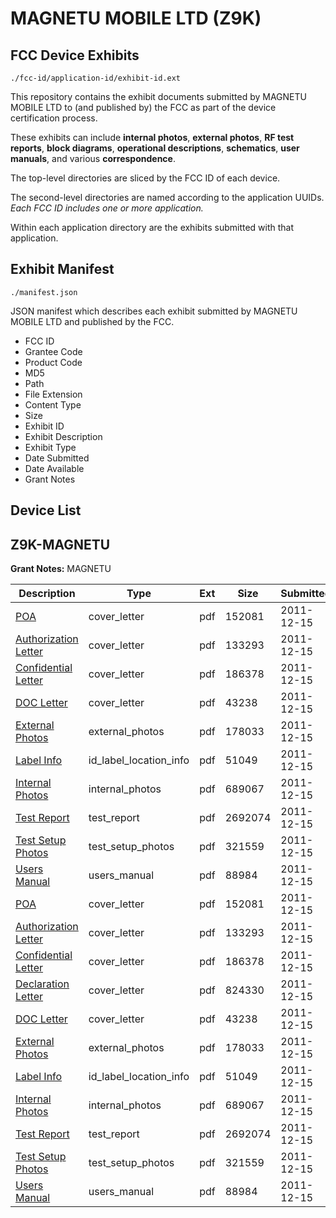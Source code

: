 # MAGNETU MOBILE LTD (Z9K)
## FCC Device Exhibits

```
./fcc-id/application-id/exhibit-id.ext
```

This repository contains the exhibit documents submitted by MAGNETU MOBILE LTD to (and published by) the FCC as part of the device certification process.

These exhibits can include **internal photos**, **external photos**, **RF test reports**, **block diagrams**, **operational descriptions**, **schematics**, **user manuals**, and various **correspondence**.

The top-level directories are sliced by the FCC ID of each device.

The second-level directories are named according to the application UUIDs. *Each FCC ID includes one or more application.*

Within each application directory are the exhibits submitted with that application. 

## Exhibit Manifest

```
./manifest.json
```

JSON manifest which describes each exhibit submitted by MAGNETU MOBILE LTD and published by the FCC.

- FCC ID
- Grantee Code
- Product Code
- MD5
- Path
- File Extension
- Content Type
- Size
- Exhibit ID
- Exhibit Description
- Exhibit Type
- Date Submitted
- Date Available
- Grant Notes

## Device List
## Z9K-MAGNETU
**Grant Notes:** MAGNETU

| Description | Type | Ext | Size | Submitted | Available |
| ----------- | ---- | --- | ---- | --------- | --------- |
| [POA](Z9K-MAGNETU/a71ea772818b12aa84aa1cd873408b16/1603603.pdf) | cover_letter | pdf | 152081 | 2011-12-15 | 2011-12-15 |
| [Authorization Letter](Z9K-MAGNETU/a71ea772818b12aa84aa1cd873408b16/1603604.pdf) | cover_letter | pdf | 133293 | 2011-12-15 | 2011-12-15 |
| [Confidential Letter](Z9K-MAGNETU/a71ea772818b12aa84aa1cd873408b16/1603605.pdf) | cover_letter | pdf | 186378 | 2011-12-15 | 2011-12-15 |
| [DOC Letter](Z9K-MAGNETU/a71ea772818b12aa84aa1cd873408b16/1603606.pdf) | cover_letter | pdf | 43238 | 2011-12-15 | 2011-12-15 |
| [External Photos](Z9K-MAGNETU/a71ea772818b12aa84aa1cd873408b16/1603601.pdf) | external_photos | pdf | 178033 | 2011-12-15 | 2011-12-15 |
| [Label Info](Z9K-MAGNETU/a71ea772818b12aa84aa1cd873408b16/1603598.pdf) | id_label_location_info | pdf | 51049 | 2011-12-15 | 2011-12-15 |
| [Internal Photos](Z9K-MAGNETU/a71ea772818b12aa84aa1cd873408b16/1603602.pdf) | internal_photos | pdf | 689067 | 2011-12-15 | 2011-12-15 |
| [Test Report](Z9K-MAGNETU/a71ea772818b12aa84aa1cd873408b16/1603599.pdf) | test_report | pdf | 2692074 | 2011-12-15 | 2011-12-15 |
| [Test Setup Photos](Z9K-MAGNETU/a71ea772818b12aa84aa1cd873408b16/1603600.pdf) | test_setup_photos | pdf | 321559 | 2011-12-15 | 2011-12-15 |
| [Users Manual](Z9K-MAGNETU/a71ea772818b12aa84aa1cd873408b16/1603597.pdf) | users_manual | pdf | 88984 | 2011-12-15 | 2011-12-15 |
| [POA](Z9K-MAGNETU/226e0d1439083c4fa0e6ed4a991e3c63/1603603.pdf) | cover_letter | pdf | 152081 | 2011-12-15 | 2011-12-15 |
| [Authorization Letter](Z9K-MAGNETU/226e0d1439083c4fa0e6ed4a991e3c63/1603604.pdf) | cover_letter | pdf | 133293 | 2011-12-15 | 2011-12-15 |
| [Confidential Letter](Z9K-MAGNETU/226e0d1439083c4fa0e6ed4a991e3c63/1603605.pdf) | cover_letter | pdf | 186378 | 2011-12-15 | 2011-12-15 |
| [Declaration Letter](Z9K-MAGNETU/226e0d1439083c4fa0e6ed4a991e3c63/1603637.pdf) | cover_letter | pdf | 824330 | 2011-12-15 | 2011-12-15 |
| [DOC Letter](Z9K-MAGNETU/226e0d1439083c4fa0e6ed4a991e3c63/1603606.pdf) | cover_letter | pdf | 43238 | 2011-12-15 | 2011-12-15 |
| [External Photos](Z9K-MAGNETU/226e0d1439083c4fa0e6ed4a991e3c63/1603601.pdf) | external_photos | pdf | 178033 | 2011-12-15 | 2011-12-15 |
| [Label Info](Z9K-MAGNETU/226e0d1439083c4fa0e6ed4a991e3c63/1603598.pdf) | id_label_location_info | pdf | 51049 | 2011-12-15 | 2011-12-15 |
| [Internal Photos](Z9K-MAGNETU/226e0d1439083c4fa0e6ed4a991e3c63/1603602.pdf) | internal_photos | pdf | 689067 | 2011-12-15 | 2011-12-15 |
| [Test Report](Z9K-MAGNETU/226e0d1439083c4fa0e6ed4a991e3c63/1603599.pdf) | test_report | pdf | 2692074 | 2011-12-15 | 2011-12-15 |
| [Test Setup Photos](Z9K-MAGNETU/226e0d1439083c4fa0e6ed4a991e3c63/1603600.pdf) | test_setup_photos | pdf | 321559 | 2011-12-15 | 2011-12-15 |
| [Users Manual](Z9K-MAGNETU/226e0d1439083c4fa0e6ed4a991e3c63/1603597.pdf) | users_manual | pdf | 88984 | 2011-12-15 | 2011-12-15 |
